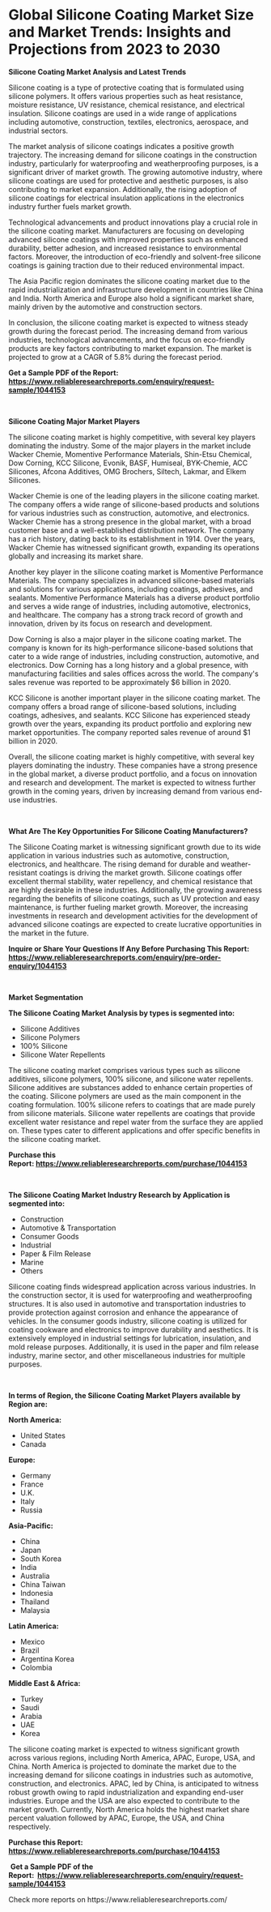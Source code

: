 <p><h1>Global Silicone Coating Market Size and Market Trends: Insights and Projections from 2023 to 2030</h1></p><p><strong>Silicone Coating Market Analysis and Latest Trends</strong></p>
<p><p>Silicone coating is a type of protective coating that is formulated using silicone polymers. It offers various properties such as heat resistance, moisture resistance, UV resistance, chemical resistance, and electrical insulation. Silicone coatings are used in a wide range of applications including automotive, construction, textiles, electronics, aerospace, and industrial sectors.</p><p>The market analysis of silicone coatings indicates a positive growth trajectory. The increasing demand for silicone coatings in the construction industry, particularly for waterproofing and weatherproofing purposes, is a significant driver of market growth. The growing automotive industry, where silicone coatings are used for protective and aesthetic purposes, is also contributing to market expansion. Additionally, the rising adoption of silicone coatings for electrical insulation applications in the electronics industry further fuels market growth.</p><p>Technological advancements and product innovations play a crucial role in the silicone coating market. Manufacturers are focusing on developing advanced silicone coatings with improved properties such as enhanced durability, better adhesion, and increased resistance to environmental factors. Moreover, the introduction of eco-friendly and solvent-free silicone coatings is gaining traction due to their reduced environmental impact.</p><p>The Asia Pacific region dominates the silicone coating market due to the rapid industrialization and infrastructure development in countries like China and India. North America and Europe also hold a significant market share, mainly driven by the automotive and construction sectors.</p><p>In conclusion, the silicone coating market is expected to witness steady growth during the forecast period. The increasing demand from various industries, technological advancements, and the focus on eco-friendly products are key factors contributing to market expansion. The market is projected to grow at a CAGR of 5.8% during the forecast period.</p></p>
<p><strong>Get a Sample PDF of the Report:&nbsp; <a href="https://www.reliableresearchreports.com/enquiry/request-sample/1044153">https://www.reliableresearchreports.com/enquiry/request-sample/1044153</a></strong></p>
<p>&nbsp;</p>
<p><strong>Silicone Coating Major Market Players</strong></p>
<p><p>The silicone coating market is highly competitive, with several key players dominating the industry. Some of the major players in the market include Wacker Chemie, Momentive Performance Materials, Shin-Etsu Chemical, Dow Corning, KCC Silicone, Evonik, BASF, Humiseal, BYK-Chemie, ACC Silicones, Afcona Additives, OMG Brochers, Siltech, Lakmar, and Elkem Silicones.</p><p>Wacker Chemie is one of the leading players in the silicone coating market. The company offers a wide range of silicone-based products and solutions for various industries such as construction, automotive, and electronics. Wacker Chemie has a strong presence in the global market, with a broad customer base and a well-established distribution network. The company has a rich history, dating back to its establishment in 1914. Over the years, Wacker Chemie has witnessed significant growth, expanding its operations globally and increasing its market share.</p><p>Another key player in the silicone coating market is Momentive Performance Materials. The company specializes in advanced silicone-based materials and solutions for various applications, including coatings, adhesives, and sealants. Momentive Performance Materials has a diverse product portfolio and serves a wide range of industries, including automotive, electronics, and healthcare. The company has a strong track record of growth and innovation, driven by its focus on research and development.</p><p>Dow Corning is also a major player in the silicone coating market. The company is known for its high-performance silicone-based solutions that cater to a wide range of industries, including construction, automotive, and electronics. Dow Corning has a long history and a global presence, with manufacturing facilities and sales offices across the world. The company's sales revenue was reported to be approximately $6 billion in 2020.</p><p>KCC Silicone is another important player in the silicone coating market. The company offers a broad range of silicone-based solutions, including coatings, adhesives, and sealants. KCC Silicone has experienced steady growth over the years, expanding its product portfolio and exploring new market opportunities. The company reported sales revenue of around $1 billion in 2020.</p><p>Overall, the silicone coating market is highly competitive, with several key players dominating the industry. These companies have a strong presence in the global market, a diverse product portfolio, and a focus on innovation and research and development. The market is expected to witness further growth in the coming years, driven by increasing demand from various end-use industries.</p></p>
<p>&nbsp;</p>
<p><strong>What Are The Key Opportunities For Silicone Coating Manufacturers?</strong></p>
<p><p>The Silicone Coating market is witnessing significant growth due to its wide application in various industries such as automotive, construction, electronics, and healthcare. The rising demand for durable and weather-resistant coatings is driving the market growth. Silicone coatings offer excellent thermal stability, water repellency, and chemical resistance that are highly desirable in these industries. Additionally, the growing awareness regarding the benefits of silicone coatings, such as UV protection and easy maintenance, is further fueling market growth. Moreover, the increasing investments in research and development activities for the development of advanced silicone coatings are expected to create lucrative opportunities in the market in the future.</p></p>
<p><strong>Inquire or Share Your Questions If Any Before Purchasing This Report: <a href="https://www.reliableresearchreports.com/enquiry/pre-order-enquiry/1044153">https://www.reliableresearchreports.com/enquiry/pre-order-enquiry/1044153</a></strong></p>
<p>&nbsp;</p>
<p><strong>Market Segmentation</strong></p>
<p><strong>The Silicone Coating Market Analysis by types is segmented into:</strong></p>
<p><ul><li>Silicone Additives</li><li>Silicone Polymers</li><li>100% Silicone</li><li>Silicone Water Repellents</li></ul></p>
<p><p>The silicone coating market comprises various types such as silicone additives, silicone polymers, 100% silicone, and silicone water repellents. Silicone additives are substances added to enhance certain properties of the coating. Silicone polymers are used as the main component in the coating formulation. 100% silicone refers to coatings that are made purely from silicone materials. Silicone water repellents are coatings that provide excellent water resistance and repel water from the surface they are applied on. These types cater to different applications and offer specific benefits in the silicone coating market.</p></p>
<p><strong>Purchase this Report:&nbsp;<a href="https://www.reliableresearchreports.com/purchase/1044153">https://www.reliableresearchreports.com/purchase/1044153</a></strong></p>
<p>&nbsp;</p>
<p><strong>The Silicone Coating Market Industry Research by Application is segmented into:</strong></p>
<p><ul><li>Construction</li><li>Automotive & Transportation</li><li>Consumer Goods</li><li>Industrial</li><li>Paper & Film Release</li><li>Marine</li><li>Others</li></ul></p>
<p><p>Silicone coating finds widespread application across various industries. In the construction sector, it is used for waterproofing and weatherproofing structures. It is also used in automotive and transportation industries to provide protection against corrosion and enhance the appearance of vehicles. In the consumer goods industry, silicone coating is utilized for coating cookware and electronics to improve durability and aesthetics. It is extensively employed in industrial settings for lubrication, insulation, and mold release purposes. Additionally, it is used in the paper and film release industry, marine sector, and other miscellaneous industries for multiple purposes.</p></p>
<p>&nbsp;</p>
<p><strong>In terms of Region, the Silicone Coating Market Players available by Region are:</strong></p>
<p>
    <p> <strong> North America: </strong>
        <ul>
            <li>United States</li>
            <li>Canada</li>
        </ul>
        </p> 
    <p> <strong> Europe: </strong>
        <ul>
            <li>Germany</li>
            <li>France</li>
            <li>U.K.</li>
            <li>Italy</li>
            <li>Russia</li>
        </ul>
        </p> 
    <p> <strong> Asia-Pacific: </strong>
        <ul>
            <li>China</li>
            <li>Japan</li>
            <li>South Korea</li>
            <li>India</li>
            <li>Australia</li>
            <li>China Taiwan</li>
            <li>Indonesia</li>
            <li>Thailand</li>
            <li>Malaysia</li>
        </ul>
        </p> 
    <p> <strong> Latin America: </strong>
        <ul>
            <li>Mexico</li>
            <li>Brazil</li>
            <li>Argentina Korea</li>
            <li>Colombia</li>
        </ul>
        </p> 
    <p> <strong> Middle East & Africa: </strong>
        <ul>
            <li>Turkey</li>
            <li>Saudi</li>
            <li>Arabia</li>
            <li>UAE</li>
            <li>Korea</li>
        </ul>
    </p>
    </p>
<p><p>The silicone coating market is expected to witness significant growth across various regions, including North America, APAC, Europe, USA, and China. North America is projected to dominate the market due to the increasing demand for silicone coatings in industries such as automotive, construction, and electronics. APAC, led by China, is anticipated to witness robust growth owing to rapid industrialization and expanding end-user industries. Europe and the USA are also expected to contribute to the market growth. Currently, North America holds the highest market share percent valuation followed by APAC, Europe, the USA, and China respectively.</p></p>
<p><strong>Purchase this Report: <a href="https://www.reliableresearchreports.com/purchase/1044153">https://www.reliableresearchreports.com/purchase/1044153</a></strong></p>
<p>&nbsp;<strong>Get a Sample PDF of the Report:&nbsp;&nbsp;<a href="https://www.reliableresearchreports.com/enquiry/request-sample/1044153">https://www.reliableresearchreports.com/enquiry/request-sample/1044153</a></strong></p>
<p><strong></strong></p>
<p>Check more reports on https://www.reliableresearchreports.com/</p>